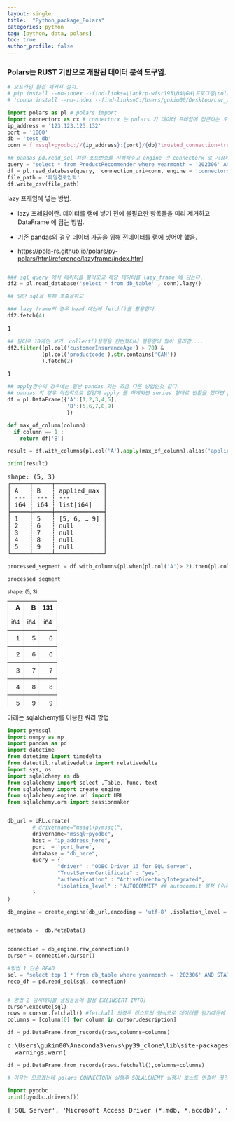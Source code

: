 ```yaml
---
layout: single
title:  "Python_package_Polars"
categories: python
tag: [python, data, polars]
toc: true
author_profile: false
---
```


<head>
  <style>
    table.dataframe {
      white-space: normal;
      width: 100%;
      height: 240px;
      display: block;
      overflow: auto;
      font-family: Arial, sans-serif;
      font-size: 0.9rem;
      line-height: 20px;
      text-align: center;
      border: 0px !important;
    }

    table.dataframe th {
      text-align: center;
      font-weight: bold;
      padding: 8px;
    }

    table.dataframe td {
      text-align: center;
      padding: 8px;
    }

    table.dataframe tr:hover {
      background: #b8d1f3; 
    }

    .output_prompt {
      overflow: auto;
      font-size: 0.9rem;
      line-height: 1.45;
      border-radius: 0.3rem;
      -webkit-overflow-scrolling: touch;
      padding: 0.8rem;
      margin-top: 0;
      margin-bottom: 15px;
      font: 1rem Consolas, "Liberation Mono", Menlo, Courier, monospace;
      color: $code-text-color;
      border: solid 1px $border-color;
      border-radius: 0.3rem;
      word-break: normal;
      white-space: pre;
    }

  .dataframe tbody tr th:only-of-type {
      vertical-align: middle;
  }

  .dataframe tbody tr th {
      vertical-align: top;
  }

  .dataframe thead th {
      text-align: center !important;
      padding: 8px;
  }

  .page__content p {
      margin: 0 0 0px !important;
  }

  .page__content p > strong {
    font-size: 0.8rem !important;
  }

  </style>
</head>


### Polars는 RUST 기반으로 개발된 데이터 분석 도구임. 



```python
# 오프라인 환경 패키지 설치. 
# pip install --no-index --find-links=\\apkrp-wfsr193\DA\GH\프로그램\polars polars
# !conda install --no-index --find-links=C:/Users/gukim00/Desktop/csv_file/polar connectorx
```


```python
import polars as pl # polars import 
import connectorx as cx # connectorx 는 polars 가 데이터 프레임에 접근하는 도구이며,
ip_address = '123.123.123.132'
port = '1000'
db = 'test_db' 
conn = f'mssql+pyodbc://{ip_address}:{port}/{db}?trusted_connection=true'  # 윈도우 인증 로그인의 경우 trusted_connection= true 를 준다.
```


```python
## pandas pd.read_sql 처럼 포트번호를 지정해주고 engine 만 connectorx 로 지정해주면 된다. 
query = "select * from ProductRecommender where yearmonth = '202306' AND STATUS = 'ACTIVE'"
df = pl.read_database(query,  connection_uri=conn, engine = 'connectorx')
file_path = '파일경로입력'
df.write_csv(file_path)
```

lazy 프레임에 넣는 방법.

- lazy 프레임이란. 데이터를 램에 넣기 전에 불필요한 항목들을 미리 제거하고 DataFrame 에 담는 방법.

- 기존 pandas의 경우 데이터 가공을 위해 전데이터를 램에 넣어야 했음. 

- https://pola-rs.github.io/polars/py-polars/html/reference/lazyframe/index.html



```python

### sql query 에서 데이터를 불러오고 해당 데이터를 lazy_frame 에 담는다. 
df2 = pl.read_database('select * from db_table' , conn).lazy()

## 일단 sql을 통해 호출을하고 
```


```python
### lazy frame의 경우 head 대신에 fetch()를 활용한다. 
df2.fetch(4)
```

<pre>
1
</pre>

```python
## 필터로 10개만 보기. collect()실행을 한번했더니 램용량이 많이 올라감....
df2.filter((pl.col('customerInsuranceAge') > 70) & 
           (pl.col('productcode').str.contains('CAN'))
           ).fetch(2)
```

<pre>
1
</pre>

```python
## apply함수의 경우에는 일반 pandas 와는 조금 다른 방법인것 같다.
## pandas 의 경우 직접적으로 컬럼에 apply 를 하게되면 series 형태로 반환을 했다면 polars 의 경우 검색을 해봐도 with_columns과 같이 새 컬럼을 생성해야 적용이 된다.
df = pl.DataFrame({'A':[1,2,3,4,5],
                   'B':[5,6,7,8,9]
                   })

def max_of_column(column): 
  if column == 1 : 
    return df['B']

result = df.with_columns(pl.col('A').apply(max_of_column).alias('applied_max'))

print(result)
```

<pre>
shape: (5, 3)
┌─────┬─────┬─────────────┐
│ A   ┆ B   ┆ applied_max │
│ --- ┆ --- ┆ ---         │
│ i64 ┆ i64 ┆ list[i64]   │
╞═════╪═════╪═════════════╡
│ 1   ┆ 5   ┆ [5, 6, … 9] │
│ 2   ┆ 6   ┆ null        │
│ 3   ┆ 7   ┆ null        │
│ 4   ┆ 8   ┆ null        │
│ 5   ┆ 9   ┆ null        │
└─────┴─────┴─────────────┘
</pre>

```python
processed_segment = df.with_columns(pl.when(pl.col('A')> 2).then(pl.col('B')).otherwise(0).alias('131'))
```


```python
processed_segment
```

<div><style>
.dataframe > thead > tr > th,
.dataframe > tbody > tr > td {
  text-align: right;
}
</style>
<small>shape: (5, 3)</small><table border="1" class="dataframe"><thead><tr><th>A</th><th>B</th><th>131</th></tr><tr><td>i64</td><td>i64</td><td>i64</td></tr></thead><tbody><tr><td>1</td><td>5</td><td>0</td></tr><tr><td>2</td><td>6</td><td>0</td></tr><tr><td>3</td><td>7</td><td>7</td></tr><tr><td>4</td><td>8</td><td>8</td></tr><tr><td>5</td><td>9</td><td>9</td></tr></tbody></table></div>


아래는 sqlalchemy를 이용한 쿼리 방법



```python
import pymssql
import numpy as np
import pandas as pd
import datetime 
from datetime import timedelta
from dateutil.relativedelta import relativedelta
import sys, os 
import sqlalchemy as db
from sqlalchemy import select ,Table, func, text
from sqlalchemy import create_engine
from sqlalchemy.engine.url import URL
from sqlalchemy.orm import sessionmaker


db_url = URL.create(
        # drivername="mssql+pymssql",
        drivername="mssql+pyodbc",
        host = "ip_address_here",
        port  = 'port_here',
        database = "db_here",
        query = {
                "driver" : "ODBC Driver 13 for SQL Server",
                "TrustServerCertificate" : "yes",
                "authentication" : "ActiveDirectoryIntegrated",
                "isolation_level" : "AUTOCOMMIT" ## autocommit 설정 (아래 엔진에서 설정해도 무관.)
        }
)

db_engine = create_engine(db_url,encoding = 'utf-8' ,isolation_level = 'AUTOCOMMIT')


metadata =  db.MetaData()


connection = db_engine.raw_connection()
cursor = connection.cursor()

```


```python
#방법 1 단순 READ 
sql = "select top 1 * from db_table where yearmonth = '202306' AND STATUS = 'ACTIVE'"
reco_df = pd.read_sql(sql, connection)


# 방법 2 임시테이블 생성등등에 활용 EX(INSERT INTO)
cursor.execute(sql)
rows = cursor.fetchall() #fetchall 의경우 리스트의 형식으로 데이터를 담기때문에 컬럼 설정이 되지 않는다. 컬럼은 아래와 같이 일괄 가져올 수 있음.
columns = [column[0] for column in cursor.description]

df = pd.DataFrame.from_records(rows,columns=columns)
```

<pre>
c:\Users\gukim00\Anaconda3\envs\py39_clone\lib\site-packages\pandas\io\sql.py:761: UserWarning: pandas only support SQLAlchemy connectable(engine/connection) ordatabase string URI or sqlite3 DBAPI2 connectionother DBAPI2 objects are not tested, please consider using SQLAlchemy
  warnings.warn(
</pre>

```python
df = pd.DataFrame.from_records(rows.fetchall(),columns=columns)
```


```python
# 이유는 모르겠는데 polars CONNECTORX 실행후 SQLALCHEMY 실행시 호스트 연결이 끊긴다는 에러가 발생함. 
```


```python
import pyodbc 
print(pyodbc.drivers())
```

<pre>
['SQL Server', 'Microsoft Access Driver (*.mdb, *.accdb)', 'Microsoft Excel Driver (*.xls, *.xlsx, *.xlsm, *.xlsb)', 'Microsoft Access Text Driver (*.txt, *.csv)', 'SQL Server Native Client 11.0', 'ODBC Driver 13 for SQL Server', 'Microsoft Access dBASE Driver (*.dbf, *.ndx, *.mdx)']
</pre>
